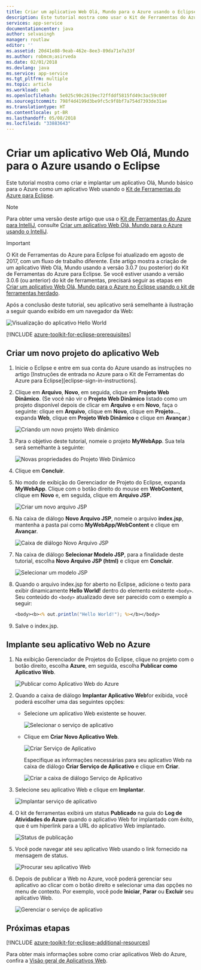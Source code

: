 ```yaml
---
title: Criar um aplicativo Web Olá, Mundo para o Azure usando o Eclipse
description: Este tutorial mostra como usar o Kit de Ferramentas do Azure para Eclipse para criar um aplicativo Web Hello World para o Azure.
services: app-service
documentationcenter: java
author: selvasingh
manager: routlaw
editor: ''
ms.assetid: 20d41e88-9eab-462e-8ee3-89da71e7a33f
ms.author: robmcm;asirveda
ms.date: 02/01/2018
ms.devlang: java
ms.service: app-service
ms.tgt_pltfrm: multiple
ms.topic: article
ms.workload: web
ms.openlocfilehash: 5e025c90c2619ec72ffddf5815fd49c3ac59c00f
ms.sourcegitcommit: 798f4d4199d3be9fc5c9f8bf7a754d7393de31ae
ms.translationtype: HT
ms.contentlocale: pt-BR
ms.lasthandoff: 05/08/2018
ms.locfileid: "33883643"
---
```

# <a name="create-a-hello-world-web-app-for-azure-using-eclipse"></a>Criar um aplicativo Web Olá, Mundo para o Azure usando o Eclipse

Este tutorial mostra como criar e implantar um aplicativo Olá, Mundo básico para o Azure como um aplicativo Web usando o [Kit de Ferramentas do Azure para Eclipse].

> [!NOTE]
>
> Para obter uma versão deste artigo que usa o [Kit de Ferramentas do Azure para IntelliJ], consulte [Criar um aplicativo Web Olá, Mundo para o Azure usando o IntelliJ][intellij-hello-world].
>

> [!IMPORTANT]
> 
> O Kit de Ferramentas do Azure para Eclipse foi atualizado em agosto de 2017, com um fluxo de trabalho diferente. Este artigo mostra a criação de um aplicativo Web Olá, Mundo usando a versão 3.0.7 (ou posterior) do Kit de Ferramentas do Azure para Eclipse. Se você estiver usando a versão 3.0.6 (ou anterior) do kit de ferramentas, precisará seguir as etapas em [Criar um aplicativo Web Olá, Mundo para o Azure no Eclipse usando o kit de ferramentas herdado][Legacy Version].
> 

Após a conclusão deste tutorial, seu aplicativo será semelhante à ilustração a seguir quando exibido em um navegador da Web:

![Visualização do aplicativo Hello World][browse-web-app]

[!INCLUDE [azure-toolkit-for-eclipse-prerequisites](../includes/azure-toolkit-for-eclipse-prerequisites.md)]

## <a name="create-a-new-web-app-project"></a>Criar um novo projeto do aplicativo Web

1. Inicie o Eclipse e entre em sua conta do Azure usando as instruções no artigo [Instruções de entrada no Azure para o Kit de Ferramentas do Azure para Eclipse][eclipse-sign-in-instructions].

1. Clique em **Arquivo**, **Novo**, em seguida, clique em **Projeto Web Dinâmico**. (Se você não vir o **Projeto Web Dinâmico** listado como um projeto disponível depois de clicar em **Arquivo** e em **Novo**, faça o seguinte: clique em **Arquivo**, clique em **Novo**, clique em **Projeto...**, expanda **Web**, clique em **Projeto Web Dinâmico** e clique em **Avançar**.)

   ![Criando um novo projeto Web dinâmico][file-new-dynamic-web-project]

2. Para o objetivo deste tutorial, nomeie o projeto **MyWebApp**. Sua tela será semelhante à seguinte:
   
   ![Novas propriedades do Projeto Web Dinâmico][dynamic-web-project-properties]

3. Clique em **Concluir**.

4. No modo de exibição do Gerenciador de Projeto do Eclipse, expanda **MyWebApp**. Clique com o botão direito do mouse em **WebContent**, clique em **Novo** e, em seguida, clique em **Arquivo JSP**.

   ![Criar um novo arquivo JSP][create-new-jsp-file]

5. Na caixa de diálogo **Novo Arquivo JSP**, nomeie o arquivo **index.jsp**, mantenha a pasta pai como **MyWebApp/WebContent** e clique em **Avançar**.

   ![Caixa de diálogo Novo Arquivo JSP][new-jsp-file-dialog]

6. Na caixa de diálogo **Selecionar Modelo JSP**, para a finalidade deste tutorial, escolha **Novo Arquivo JSP (html)** e clique em **Concluir**.

   ![Selecionar um modelo JSP][select-jsp-template]

7. Quando o arquivo index.jsp for aberto no Eclipse, adicione o texto para exibir dinamicamente **Hello World!** dentro do elemento existente `<body>`. Seu conteúdo do `<body>` atualizado deve ser parecido com o exemplo a seguir:
   
   ```jsp
   <body><b><% out.println("Hello World!"); %></b></body>
   ```

8. Salve o index.jsp.

## <a name="deploy-your-web-app-to-azure"></a>Implante seu aplicativo Web no Azure

1. Na exibição Gerenciador de Projetos do Eclipse, clique no projeto com o botão direito, escolha **Azure**, em seguida, escolha **Publicar como Aplicativo Web**.
   
   ![Publicar como Aplicativo Web do Azure][publish-as-azure-web-app]

1. Quando a caixa de diálogo **Implantar Aplicativo Web**for exibida, você poderá escolher uma das seguintes opções:

   * Selecione um aplicativo Web existente se houver.

      ![Selecionar o serviço de aplicativo][select-app-service]

   * Clique em **Criar Novo Aplicativo Web**.

      ![Criar Serviço de Aplicativo][create-app-service]

      Especifique as informações necessárias para seu aplicativo Web na caixa de diálogo **Criar Serviço de Aplicativo** e clique em **Criar**.

      ![Criar a caixa de diálogo Serviço de Aplicativo][create-app-service-dialog]

1. Selecione seu aplicativo Web e clique em **Implantar**.

   ![Implantar serviço de aplicativo][deploy-app-service]

1. O kit de ferramentas exibirá um status **Publicado** na guia do **Log de Atividades do Azure** quando o aplicativo Web for implantado com êxito, que é um hiperlink para a URL do aplicativo Web implantado.

   ![Status de publicação][publish-status]

1. Você pode navegar até seu aplicativo Web usando o link fornecido na mensagem de status.

   ![Procurar seu aplicativo Web][browse-web-app]

1. Depois de publicar a Web no Azure, você poderá gerenciar seu aplicativo ao clicar com o botão direito e selecionar uma das opções no menu de contexto. Por exemplo, você pode **Iniciar**, **Parar** ou **Excluir** seu aplicativo Web.

   ![Gerenciar o serviço de aplicativo][manage-app-service]

## <a name="next-steps"></a>Próximas etapas

[!INCLUDE [azure-toolkit-for-eclipse-additional-resources](../includes/azure-toolkit-for-eclipse-additional-resources.md)]

Para obter mais informações sobre como criar aplicativos Web do Azure, confira a [Visão geral de Aplicativos Web].

<!-- URL List -->

[Kit de Ferramentas do Azure para Eclipse]: azure-toolkit-for-eclipse.md
[Kit de Ferramentas do Azure para IntelliJ]: ../intellij/azure-toolkit-for-intellij.md
[intellij-hello-world]: ../intellij/azure-toolkit-for-intellij-create-hello-world-web-app.md
[Visão geral de Aplicativos Web]: /azure/app-service/app-service-web-overview
[Apache Tomcat]: http://tomcat.apache.org/
[Jetty]: http://www.eclipse.org/jetty/
[Legacy Version]: azure-toolkit-for-eclipse-create-hello-world-web-app-legacy-version.md

<!-- IMG List -->

[browse-web-app]: ./media/azure-toolkit-for-eclipse-create-hello-world-web-app/browse-web-app.png
[file-new-dynamic-web-project]: ./media/azure-toolkit-for-eclipse-create-hello-world-web-app/file-new-dynamic-web-project.png
[dynamic-web-project-properties]: ./media/azure-toolkit-for-eclipse-create-hello-world-web-app/dynamic-web-project-properties.png
[create-new-jsp-file]: ./media/azure-toolkit-for-eclipse-create-hello-world-web-app/create-new-jsp-file.png
[new-jsp-file-dialog]: ./media/azure-toolkit-for-eclipse-create-hello-world-web-app/new-jsp-file-dialog.png
[select-jsp-template]: ./media/azure-toolkit-for-eclipse-create-hello-world-web-app/select-jsp-template.png
[publish-as-azure-web-app]: ./media/azure-toolkit-for-eclipse-create-hello-world-web-app/publish-as-azure-web-app.png
[deploy-web-app-dialog]: ./media/azure-toolkit-for-eclipse-create-hello-world-web-app/deploy-web-app-dialog.png
[select-app-service]: ./media/azure-toolkit-for-eclipse-create-hello-world-web-app/select-app-service.png
[create-app-service-dialog]: ./media/azure-toolkit-for-eclipse-create-hello-world-web-app/create-app-service-dialog.png
[publish-status]: ./media/azure-toolkit-for-eclipse-create-hello-world-web-app/publish-status.png
[create-app-service]: ./media/azure-toolkit-for-eclipse-create-hello-world-web-app/create-app-service.png
[deploy-app-service]: ./media/azure-toolkit-for-eclipse-create-hello-world-web-app/deploy-app-service.png
[manage-app-service]: ./media/azure-toolkit-for-eclipse-create-hello-world-web-app/manage-app-service.png

